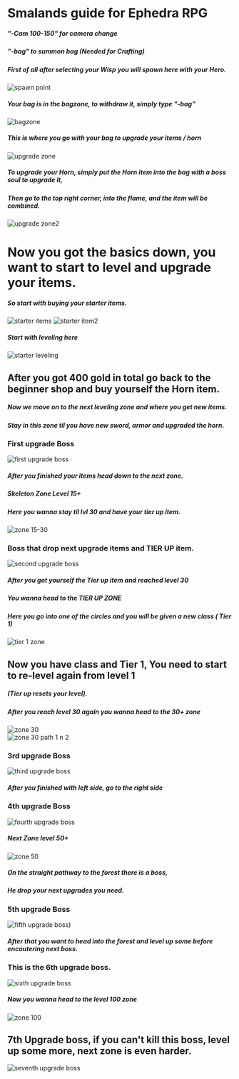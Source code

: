 # Smalands guide for Ephedra RPG <br />
 			
##### "-Cam 100-150" for camera change<br />
##### "-bag" to summon bag (Needed for Crafting)

##### First of all after selecting your Wisp you will spawn here with your Hero.<br />
![spawn point](https://user-images.githubusercontent.com/35559819/35090160-20a1542a-fc39-11e7-801a-3968375503bd.PNG)

##### Your bag is in the bagzone, to withdraw it, simply type "-bag"<br />
![bagzone](https://user-images.githubusercontent.com/35559819/35090142-1ed65b4a-fc39-11e7-88b4-dafdd0e719b5.PNG)<br />

##### This is where you go with your bag to upgrade your items / horn<br />
![upgrade zone](https://user-images.githubusercontent.com/35559819/35090133-1dd8a518-fc39-11e7-9a2e-a24b53b78523.PNG)<br />

##### To upgrade your Horn, simply put the Horn item into the bag with a boss soul to upgrade it,<br />
##### Then go to the top right corner, into the flame, and the item will be combined.<br />
![upgrade zone2](https://user-images.githubusercontent.com/35559819/35090134-1df65518-fc39-11e7-8018-a8a6c5d29886.PNG)<br />


# Now you got the basics down, you want to start to level and upgrade your items.<br />
##### So start with buying your starter items.<br />
![starter items](https://user-images.githubusercontent.com/35559819/35090163-20d9641e-fc39-11e7-947f-59d91767c017.PNG)
![starter item2](https://user-images.githubusercontent.com/35559819/35090161-20bb65e0-fc39-11e7-9fb2-e9d2a7385864.PNG)


##### Start with leveling here<br />
![starter leveling](https://user-images.githubusercontent.com/35559819/35090164-20f35176-fc39-11e7-9c5d-673e8fe63f1a.PNG)

## After you got 400 gold in total go back to the beginner shop and buy yourself the Horn item.<br />

##### Now we move on to the next leveling zone and where you get new items.<br />
##### Stay in this zone til you have new sword, armor and upgraded the horn.<br />

### First upgrade Boss<br />
![first upgrade boss](https://user-images.githubusercontent.com/35559819/35090151-1f8ac3b4-fc39-11e7-810f-450b84841b3d.PNG)

##### After you finished your items head down to the next zone.<br />

##### Skeleton Zone Level 15+<br />
##### Here you wanna stay til lvl 30 and have your tier up item.<br />
![zone 15-30](https://user-images.githubusercontent.com/35559819/35090137-1e42be08-fc39-11e7-9460-6ed15148d88d.PNG)<br />

### Boss that drop next upgrade items and TIER UP item.<br />
![second upgrade boss](https://user-images.githubusercontent.com/35559819/35090157-204d62e8-fc39-11e7-8ae8-ad73e6d89ed8.PNG)<br />

##### After you got yourself the Tier up item and reached level 30<br />
##### You wanna head to the TIER UP ZONE<br />

##### Here you go into one of the circles and you will be given a new class ( Tier 1)<br />
![tier 1 zone](https://user-images.githubusercontent.com/35559819/35090128-1d380ac2-fc39-11e7-8835-133d1471ec04.PNG)<br />

## Now you have class and Tier 1, You need to start to re-level again from level 1<br />
##### (Tier up resets your level).<br />

##### After you reach level 30 again you wanna head to the 30+ zone<br />
![zone 30](https://user-images.githubusercontent.com/35559819/35090139-1e7cdb56-fc39-11e7-9768-4d584f060df4.PNG)<br />
![zone 30 path 1 n 2](https://user-images.githubusercontent.com/35559819/35090138-1e5fa69e-fc39-11e7-9074-e5e0211de6f3.PNG)<br />

### 3rd upgrade Boss<br />
![third upgrade boss](https://user-images.githubusercontent.com/35559819/35090165-2111e2ee-fc39-11e7-8c5f-dc8bf118e7a8.PNG)<br />

##### After you finished with left side, go to the right side<br />

### 4th upgrade Boss<br />
![fourth upgrade boss](https://user-images.githubusercontent.com/35559819/35090152-1fa6cf3c-fc39-11e7-8859-e39ae5bf3e88.PNG)<br />

##### Next Zone level 50+<br />
![zone 50](https://user-images.githubusercontent.com/35559819/35090140-1e96cb24-fc39-11e7-8fae-a67e6f4aafba.PNG)

##### On the straight pathway to the forest there is a boss,<br />
##### He drop your next upgrades you need.<br />

### 5th upgrade Boss<br />
![fifth upgrade boss](https://user-images.githubusercontent.com/35559819/35090150-1f686de6-fc39-11e7-8c13-4cd48009a227.PNG))<br />

##### After that you want to head into the forest and level up some before encoutering next boss.<br />
### This is the 6th upgrade boss.<br />
![sixth upgrade boss](https://user-images.githubusercontent.com/35559819/35090159-2087dfea-fc39-11e7-85c4-b225dd7172f1.PNG)

##### Now you wanna head to the level 100 zone<br />
![zone 100](https://user-images.githubusercontent.com/35559819/35090141-1eb4a658-fc39-11e7-90c9-8d6976bd5dda.PNG)<br />

## 7th Upgrade boss, if you can't kill this boss, level up some more, next zone is even harder.<br />
![seventh upgrade boss](https://user-images.githubusercontent.com/35559819/35090158-2067fae0-fc39-11e7-8483-d9c2c9b687c6.PNG)<br />















